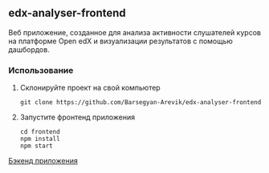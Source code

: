 ## edx-analyser-frontend
Веб приложение, созданное для анализа активности слушателей курсов на платформе Open edX и визуализации результатов с помощью дашбордов.

### Использование
1) Склонируйте проект на свой компьютер
   ```shell
   git clone https://github.com/Barsegyan-Arevik/edx-analyser-frontend
   ```
2) Запустите фронтенд приложения
   ```shell
   cd frontend
   npm install
   npm start
   ```
[Бэкенд приложения](https://github.com/rakhmukova/log-analyzer-backend)
